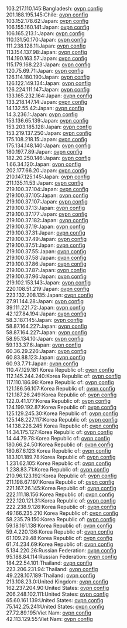 103.217.110.145:Bangladesh: [ovpn config](vpn/103_217_110_145.ovpn)  
201.188.195.145:Chile: [ovpn config](vpn/201_188_195_145.ovpn)  
103.152.178.62:Japan: [ovpn config](vpn/103_152_178_62.ovpn)  
106.155.160.141:Japan: [ovpn config](vpn/106_155_160_141.ovpn)  
106.165.213.1:Japan: [ovpn config](vpn/106_165_213_1.ovpn)  
110.131.50.170:Japan: [ovpn config](vpn/110_131_50_170.ovpn)  
111.238.128.11:Japan: [ovpn config](vpn/111_238_128_11.ovpn)  
113.154.137.98:Japan: [ovpn config](vpn/113_154_137_98.ovpn)  
114.190.163.57:Japan: [ovpn config](vpn/114_190_163_57.ovpn)  
115.179.168.223:Japan: [ovpn config](vpn/115_179_168_223.ovpn)  
120.75.69.71:Japan: [ovpn config](vpn/120_75_69_71.ovpn)  
126.114.180.190:Japan: [ovpn config](vpn/126_114_180_190.ovpn)  
126.122.149.134:Japan: [ovpn config](vpn/126_122_149_134.ovpn)  
126.224.111.147:Japan: [ovpn config](vpn/126_224_111_147.ovpn)  
133.165.232.164:Japan: [ovpn config](vpn/133_165_232_164.ovpn)  
133.218.147.14:Japan: [ovpn config](vpn/133_218_147_14.ovpn)  
14.132.55.42:Japan: [ovpn config](vpn/14_132_55_42.ovpn)  
14.3.236.1:Japan: [ovpn config](vpn/14_3_236_1.ovpn)  
153.136.65.139:Japan: [ovpn config](vpn/153_136_65_139.ovpn)  
153.203.185.128:Japan: [ovpn config](vpn/153_203_185_128.ovpn)  
153.219.137.250:Japan: [ovpn config](vpn/153_219_137_250.ovpn)  
175.108.218.15:Japan: [ovpn config](vpn/175_108_218_15.ovpn)  
175.134.148.140:Japan: [ovpn config](vpn/175_134_148_140.ovpn)  
180.197.7.89:Japan: [ovpn config](vpn/180_197_7_89.ovpn)  
182.20.250.146:Japan: [ovpn config](vpn/182_20_250_146.ovpn)  
1.66.34.120:Japan: [ovpn config](vpn/1_66_34_120.ovpn)  
202.177.66.20:Japan: [ovpn config](vpn/202_177_66_20.ovpn)  
210.147.125.145:Japan: [ovpn config](vpn/210_147_125_145.ovpn)  
211.135.11.53:Japan: [ovpn config](vpn/211_135_11_53.ovpn)  
219.100.37.104:Japan: [ovpn config](vpn/219_100_37_104.ovpn)  
219.100.37.105:Japan: [ovpn config](vpn/219_100_37_105.ovpn)  
219.100.37.107:Japan: [ovpn config](vpn/219_100_37_107.ovpn)  
219.100.37.13:Japan: [ovpn config](vpn/219_100_37_13.ovpn)  
219.100.37.177:Japan: [ovpn config](vpn/219_100_37_177.ovpn)  
219.100.37.182:Japan: [ovpn config](vpn/219_100_37_182.ovpn)  
219.100.37.19:Japan: [ovpn config](vpn/219_100_37_19.ovpn)  
219.100.37.31:Japan: [ovpn config](vpn/219_100_37_31.ovpn)  
219.100.37.49:Japan: [ovpn config](vpn/219_100_37_49.ovpn)  
219.100.37.51:Japan: [ovpn config](vpn/219_100_37_51.ovpn)  
219.100.37.55:Japan: [ovpn config](vpn/219_100_37_55.ovpn)  
219.100.37.58:Japan: [ovpn config](vpn/219_100_37_58.ovpn)  
219.100.37.86:Japan: [ovpn config](vpn/219_100_37_86.ovpn)  
219.100.37.87:Japan: [ovpn config](vpn/219_100_37_87.ovpn)  
219.100.37.96:Japan: [ovpn config](vpn/219_100_37_96.ovpn)  
219.102.153.143:Japan: [ovpn config](vpn/219_102_153_143.ovpn)  
220.108.51.219:Japan: [ovpn config](vpn/220_108_51_219.ovpn)  
223.132.208.135:Japan: [ovpn config](vpn/223_132_208_135.ovpn)  
27.91.144.28:Japan: [ovpn config](vpn/27_91_144_28.ovpn)  
39.111.221.72:Japan: [ovpn config](vpn/39_111_221_72.ovpn)  
42.127.84.194:Japan: [ovpn config](vpn/42_127_84_194.ovpn)  
58.3.187.145:Japan: [ovpn config](vpn/58_3_187_145.ovpn)  
58.87.164.227:Japan: [ovpn config](vpn/58_87_164_227.ovpn)  
58.87.164.227:Japan: [ovpn config](vpn/58_87_164_227.ovpn)  
58.95.134.10:Japan: [ovpn config](vpn/58_95_134_10.ovpn)  
59.133.37.6:Japan: [ovpn config](vpn/59_133_37_6.ovpn)  
60.36.29.226:Japan: [ovpn config](vpn/60_36_29_226.ovpn)  
60.83.88.123:Japan: [ovpn config](vpn/60_83_88_123.ovpn)  
60.93.7.71:Japan: [ovpn config](vpn/60_93_7_71.ovpn)  
110.47.129.181:Korea Republic of: [ovpn config](vpn/110_47_129_181.ovpn)  
112.145.244.240:Korea Republic of: [ovpn config](vpn/112_145_244_240.ovpn)  
117.110.186.98:Korea Republic of: [ovpn config](vpn/117_110_186_98.ovpn)  
121.186.56.107:Korea Republic of: [ovpn config](vpn/121_186_56_107.ovpn)  
121.187.26.249:Korea Republic of: [ovpn config](vpn/121_187_26_249.ovpn)  
122.0.41.177:Korea Republic of: [ovpn config](vpn/122_0_41_177.ovpn)  
124.199.192.87:Korea Republic of: [ovpn config](vpn/124_199_192_87.ovpn)  
125.129.245.30:Korea Republic of: [ovpn config](vpn/125_129_245_30.ovpn)  
125.148.227.117:Korea Republic of: [ovpn config](vpn/125_148_227_117.ovpn)  
14.138.226.245:Korea Republic of: [ovpn config](vpn/14_138_226_245.ovpn)  
14.34.175.127:Korea Republic of: [ovpn config](vpn/14_34_175_127.ovpn)  
14.44.79.78:Korea Republic of: [ovpn config](vpn/14_44_79_78.ovpn)  
180.66.24.50:Korea Republic of: [ovpn config](vpn/180_66_24_50.ovpn)  
180.67.6.123:Korea Republic of: [ovpn config](vpn/180_67_6_123.ovpn)  
183.101.189.78:Korea Republic of: [ovpn config](vpn/183_101_189_78.ovpn)  
1.231.62.105:Korea Republic of: [ovpn config](vpn/1_231_62_105.ovpn)  
1.238.83.71:Korea Republic of: [ovpn config](vpn/1_238_83_71.ovpn)  
210.96.123.192:Korea Republic of: [ovpn config](vpn/210_96_123_192.ovpn)  
211.198.67.197:Korea Republic of: [ovpn config](vpn/211_198_67_197.ovpn)  
221.167.26.145:Korea Republic of: [ovpn config](vpn/221_167_26_145.ovpn)  
222.111.18.156:Korea Republic of: [ovpn config](vpn/222_111_18_156.ovpn)  
222.120.121.31:Korea Republic of: [ovpn config](vpn/222_120_121_31.ovpn)  
222.238.9.126:Korea Republic of: [ovpn config](vpn/222_238_9_126.ovpn)  
49.166.235.210:Korea Republic of: [ovpn config](vpn/49_166_235_210.ovpn)  
58.235.79.150:Korea Republic of: [ovpn config](vpn/58_235_79_150.ovpn)  
59.18.161.138:Korea Republic of: [ovpn config](vpn/59_18_161_138.ovpn)  
59.4.220.136:Korea Republic of: [ovpn config](vpn/59_4_220_136.ovpn)  
61.109.29.48:Korea Republic of: [ovpn config](vpn/61_109_29_48.ovpn)  
61.74.234.69:Korea Republic of: [ovpn config](vpn/61_74_234_69.ovpn)  
5.134.220.26:Russian Federation: [ovpn config](vpn/5_134_220_26.ovpn)  
95.188.84.114:Russian Federation: [ovpn config](vpn/95_188_84_114.ovpn)  
184.22.54.101:Thailand: [ovpn config](vpn/184_22_54_101.ovpn)  
223.206.231.94:Thailand: [ovpn config](vpn/223_206_231_94.ovpn)  
49.228.107.189:Thailand: [ovpn config](vpn/49_228_107_189.ovpn)  
213.108.23.0:United Kingdom: [ovpn config](vpn/213_108_23_0.ovpn)  
162.237.204.90:United States: [ovpn config](vpn/162_237_204_90.ovpn)  
206.248.102.111:United States: [ovpn config](vpn/206_248_102_111.ovpn)  
65.60.161.139:United States: [ovpn config](vpn/65_60_161_139.ovpn)  
75.142.25.241:United States: [ovpn config](vpn/75_142_25_241.ovpn)  
27.72.89.195:Viet Nam: [ovpn config](vpn/27_72_89_195.ovpn)  
42.113.129.55:Viet Nam: [ovpn config](vpn/42_113_129_55.ovpn)  
